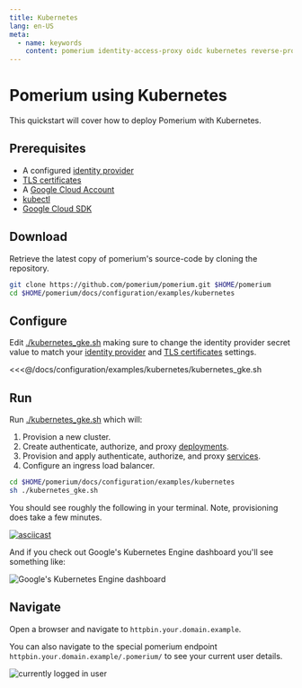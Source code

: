 ```yaml
---
title: Kubernetes
lang: en-US
meta:
  - name: keywords
    content: pomerium identity-access-proxy oidc kubernetes reverse-proxy
---
```


# Pomerium using Kubernetes

This quickstart will cover how to deploy Pomerium with Kubernetes.

## Prerequisites

- A configured [identity provider]
- [TLS certificates]
- A [Google Cloud Account](https://console.cloud.google.com/)
- [kubectl](https://kubernetes.io/docs/tasks/tools/install-kubectl/)
- [Google Cloud SDK](https://cloud.google.com/kubernetes-engine/docs/quickstart)

## Download

Retrieve the latest copy of pomerium's source-code by cloning the repository.

```bash
git clone https://github.com/pomerium/pomerium.git $HOME/pomerium
cd $HOME/pomerium/docs/configuration/examples/kubernetes
```

## Configure

Edit [./kubernetes_gke.sh] making sure to change the identity provider secret value to match your [identity provider] and [TLS certificates] settings.

<<<@/docs/configuration/examples/kubernetes/kubernetes_gke.sh

## Run

Run [./kubernetes_gke.sh] which will:

1. Provision a new cluster.
2. Create authenticate, authorize, and proxy [deployments](https://cloud.google.com/kubernetes-engine/docs/concepts/deployment).
3. Provision and apply authenticate, authorize, and proxy [services](https://cloud.google.com/kubernetes-engine/docs/concepts/service).
4. Configure an ingress load balancer.

```bash
cd $HOME/pomerium/docs/configuration/examples/kubernetes
sh ./kubernetes_gke.sh
```

You should see roughly the following in your terminal. Note, provisioning does take a few minutes.

[![asciicast](https://asciinema.org/a/223821.svg)](https://asciinema.org/a/223821)

And if you check out Google's Kubernetes Engine dashboard you'll see something like:

![Google's Kubernetes Engine dashboard](./img/kubernetes-gke.png)

## Navigate

Open a browser and navigate to `httpbin.your.domain.example`.

You can also navigate to the special pomerium endpoint `httpbin.your.domain.example/.pomerium/` to see your current user details.

![currently logged in user](./img/logged-in-as.png)

[./kubernetes_gke.sh]: ../reference/examples#google-kubernetes-engine
[example kubernetes files]: ../reference/examples#google-kubernetes-engine
[identity provider]: ../identity-providers/readme.md
[letsencrypt]: https://letsencrypt.org/
[script]: https://github.com/pomerium/pomerium/blob/master/scripts/generate_wildcard_cert.sh
[tls certificates]: ../reference/certificates.md
